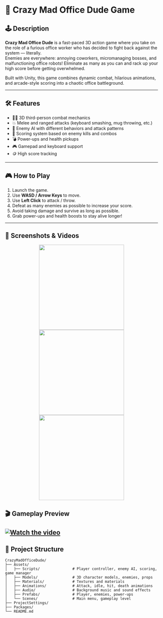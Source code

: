 # 🔫 Crazy Mad Office Dude Game

## 🕹️ Description
**Crazy Mad Office Dude** is a fast-paced 3D action game where you take on the role of a furious office worker who has decided to fight back against the system — literally.  
Enemies are everywhere: annoying coworkers, micromanaging bosses, and malfunctioning office robots! Eliminate as many as you can and rack up your high score before getting overwhelmed.

Built with Unity, this game combines dynamic combat, hilarious animations, and arcade-style scoring into a chaotic office battleground.

---

## 🛠️ Features
- 🧍‍♂️ 3D third-person combat mechanics
- 💥 Melee and ranged attacks (keyboard smashing, mug throwing, etc.)
- 🧠 Enemy AI with different behaviors and attack patterns
- 🔢 Scoring system based on enemy kills and combos
- 💣 Power-ups and health pickups
- 🎮 Gamepad and keyboard support
- 🪙 High score tracking

---

## 🎮 How to Play

1. Launch the game.
2. Use **WASD / Arrow Keys** to move.
3. Use **Left Click** to attack / throw.
4. Defeat as many enemies as possible to increase your score.
5. Avoid taking damage and survive as long as possible.
6. Grab power-ups and health boosts to stay alive longer!

---

## 📸 Screenshots & Videos

<p align="center">
  <img src="/GamePlayerScene1.png" width="280"/>
  <img src="/GamePlayerScene2.png" width="280"/>
  <img src="/GamePlayerScene3.png" width="280"/>
</p>

## 🎬 Gameplay Preview

[![Watch the video](screenshots/video_thumbnail.png)](https://drive.google.com/file/d/1WQHAMEtOmpZ2dndNOZ0mumMZfP5ncA1k/view?usp=sharing)
---

## 📂 Project Structure

```plaintext
CrazyMadOfficeDude/
├── Assets/
│   ├── Scripts/               # Player controller, enemy AI, scoring, game manager
│   ├── Models/                # 3D character models, enemies, props
│   ├── Materials/             # Textures and materials
│   ├── Animations/            # Attack, idle, hit, death animations
│   ├── Audio/                 # Background music and sound effects
│   ├── Prefabs/               # Player, enemies, power-ups
│   └── Scenes/                # Main menu, gameplay level
├── ProjectSettings/
├── Packages/
└── README.md
